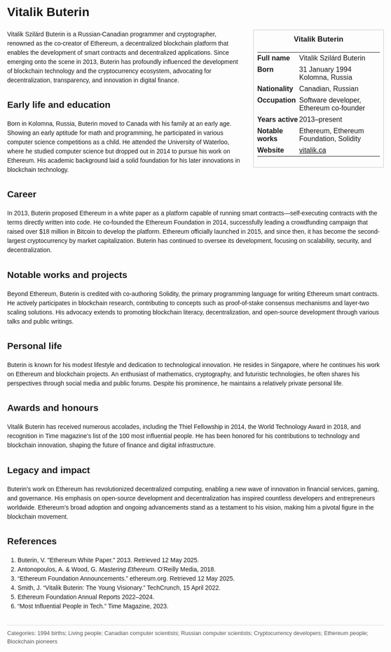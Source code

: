 <!DOCTYPE html>
<html>
<head>
  <title>Vitalik Buterin – Profile</title>
  <style>
    body { font-family: Arial, sans-serif; margin: 2rem auto; max-width: 960px; line-height: 1.5; }
    aside.infobox { float: right; width: 280px; margin: 0 0 1rem 1.5rem; border: 1px solid #ccc; padding: 0.5rem; font-size: 0.9rem; }
    aside.infobox h3 { text-align: center; margin-top: 0; }
    aside.infobox table { width: 100%; border-collapse: collapse; }
    aside.infobox td { padding: 0.25rem 0; vertical-align: top; }
    h1 { margin-top: 0; }
    footer.categories { font-size: 0.8rem; color: #555; border-top: 1px solid #ddd; padding-top: 0.5rem; margin-top: 2rem; }
  </style>
</head>
<body>
  <h1>Vitalik Buterin</h1>
  <aside class="infobox">
    <h3>Vitalik Buterin</h3>
    <table>
      <tr><td><strong>Full name</strong></td><td>Vitalik Szilárd Buterin</td></tr>
      <tr><td><strong>Born</strong></td><td>31 January 1994<br>Kolomna, Russia</td></tr>
      <tr><td><strong>Nationality</strong></td><td>Canadian, Russian</td></tr>
      <tr><td><strong>Occupation</strong></td><td>Software developer, Ethereum co‑founder</td></tr>
      <tr><td><strong>Years active</strong></td><td>2013–present</td></tr>
      <tr><td><strong>Notable works</strong></td><td>Ethereum, Ethereum Foundation, Solidity</td></tr>
      <tr><td><strong>Website</strong></td><td><a href="https://vitalik.ca/">vitalik.ca</a></td></tr>
    </table>
  </aside>
  <p>Vitalik Szilárd Buterin is a Russian-Canadian programmer and cryptographer, renowned as the co-creator of Ethereum, a decentralized blockchain platform that enables the development of smart contracts and decentralized applications. Since emerging onto the scene in 2013, Buterin has profoundly influenced the development of blockchain technology and the cryptocurrency ecosystem, advocating for decentralization, transparency, and innovation in digital finance.</p>
  
  <h2>Early life and education</h2>
  <p>Born in Kolomna, Russia, Buterin moved to Canada with his family at an early age. Showing an early aptitude for math and programming, he participated in various computer science competitions as a child. He attended the University of Waterloo, where he studied computer science but dropped out in 2014 to pursue his work on Ethereum. His academic background laid a solid foundation for his later innovations in blockchain technology.</p>
  
  <h2>Career</h2>
  <p>In 2013, Buterin proposed Ethereum in a white paper as a platform capable of running smart contracts—self-executing contracts with the terms directly written into code. He co-founded the Ethereum Foundation in 2014, successfully leading a crowdfunding campaign that raised over $18 million in Bitcoin to develop the platform. Ethereum officially launched in 2015, and since then, it has become the second-largest cryptocurrency by market capitalization. Buterin has continued to oversee its development, focusing on scalability, security, and decentralization.</p>
  
  <h2>Notable works and projects</h2>
  <p>Beyond Ethereum, Buterin is credited with co‑authoring Solidity, the primary programming language for writing Ethereum smart contracts. He actively participates in blockchain research, contributing to concepts such as proof-of-stake consensus mechanisms and layer-two scaling solutions. His advocacy extends to promoting blockchain literacy, decentralization, and open-source development through various talks and public writings.</p>
  
  <h2>Personal life</h2>
  <p>Buterin is known for his modest lifestyle and dedication to technological innovation. He resides in Singapore, where he continues his work on Ethereum and blockchain projects. An enthusiast of mathematics, cryptography, and futuristic technologies, he often shares his perspectives through social media and public forums. Despite his prominence, he maintains a relatively private personal life.</p>
  
  <h2>Awards and honours</h2>
  <p>Vitalik Buterin has received numerous accolades, including the Thiel Fellowship in 2014, the World Technology Award in 2018, and recognition in Time magazine’s list of the 100 most influential people. He has been honored for his contributions to technology and blockchain innovation, shaping the future of finance and digital infrastructure.</p>
  
  <h2>Legacy and impact</h2>
  <p>Buterin’s work on Ethereum has revolutionized decentralized computing, enabling a new wave of innovation in financial services, gaming, and governance. His emphasis on open-source development and decentralization has inspired countless developers and entrepreneurs worldwide. Ethereum’s broad adoption and ongoing advancements stand as a testament to his vision, making him a pivotal figure in the blockchain movement.</p>
  
  <h2>References</h2>
  <ol>
    <li>Buterin, V. "Ethereum White Paper." 2013. Retrieved 12 May 2025.</li>
    <li>Antonopoulos, A. & Wood, G. <i>Mastering Ethereum</i>. O'Reilly Media, 2018.</li>
    <li>“Ethereum Foundation Announcements.” ethereum.org. Retrieved 12 May 2025.</li>
    <li>Smith, J. “Vitalik Buterin: The Young Visionary.” TechCrunch, 15 April 2022.</li>
    <li>Ethereum Foundation Annual Reports 2022–2024.</li>
    <li>“Most Influential People in Tech.” Time Magazine, 2023.</li>
  </ol>
  
  <footer class="categories">Categories: 1994 births; Living people; Canadian computer scientists; Russian computer scientists; Cryptocurrency developers; Ethereum people; Blockchain pioneers</footer>
</body>
</html>